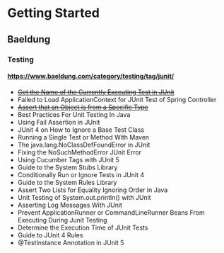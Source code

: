 # Getting Started

## Baeldung

### Testing

#### https://www.baeldung.com/category/testing/tag/junit/

* [~~Get the Name of the Currently Executing Test in JUnit~~](./src/test/kotlin/com/demo/junit/day20220725)
* Failed to Load ApplicationContext for JUnit Test of Spring Controller
* [~~Assert that an Object is from a Specific Type~~](./src/test/kotlin/com/demo/junit/day20220726)
* Best Practices For Unit Testing In Java
* Using Fail Assertion in JUnit
* JUnit 4 on How to Ignore a Base Test Class
* Running a Single Test or Method With Maven
* The java.lang.NoClassDefFoundError in JUnit
* Fixing the NoSuchMethodError JUnit Error
* Using Cucumber Tags with JUnit 5
* Guide to the System Stubs Library
* Conditionally Run or Ignore Tests in JUnit 4
* Guide to the System Rules Library
* Assert Two Lists for Equality Ignoring Order in Java
* Unit Testing of System.out.println() with JUnit
* Asserting Log Messages With JUnit
* Prevent ApplicationRunner or CommandLineRunner Beans From Executing During Junit Testing
* Determine the Execution Time of JUnit Tests
* Guide to JUnit 4 Rules
* @TestInstance Annotation in JUnit 5
